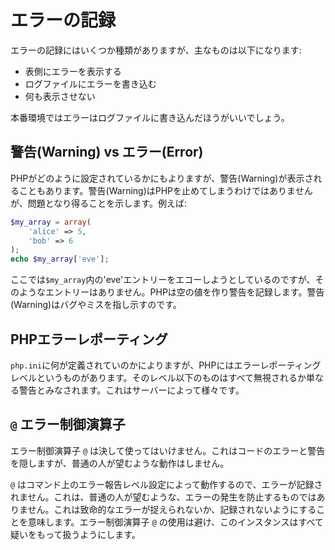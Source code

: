 # エラーの記録

エラーの記録にはいくつか種類がありますが、主なものは以下になります:

 - 表側にエラーを表示する
 - ログファイルにエラーを書き込む
 - 何も表示させない

本番環境ではエラーはログファイルに書き込んだほうがいいでしょう。

## 警告(Warning) vs エラー(Error)

PHPがどのように設定されているかにもよりますが、警告(Warning)が表示されることもあります。警告(Warning)はPHPを止めてしまうわけではありませんが、問題となり得ることを示します。例えば:

```php
$my_array = array(
    'alice' => 5,
    'bob' => 6
);
echo $my_array['eve'];
```

ここでは`$my_array`内の'eve'エントリーをエコーしようとしているのですが、そのようなエントリーはありません。PHPは空の値を作り警告を記録します。警告(Warning)はバグやミスを指し示すのです。

## PHPエラーレポーティング

`php.ini`に何が定義されていのかによりますが、PHPにはエラーレポーティングレベルというものがあります。そのレベル以下のものはすべて無視されるか単なる警告とみなされます。これはサーバーによって様々です。

## `@` エラー制御演算子

エラー制御演算子 `@` は決して使ってはいけません。これはコードのエラーと警告を隠しますが、普通の人が望むような動作はしません。

`@` はコマンド上のエラー報告レベル設定によって動作するので、エラーが記録されません。これは、普通の人が望むような、エラーの発生を防止するものではありません。これは致命的なエラーが捉えられないか、記録されないようにすることを意味します。エラー制御演算子 `@` の使用は避け、このインスタンスはすべて疑いをもって扱うようにします。
